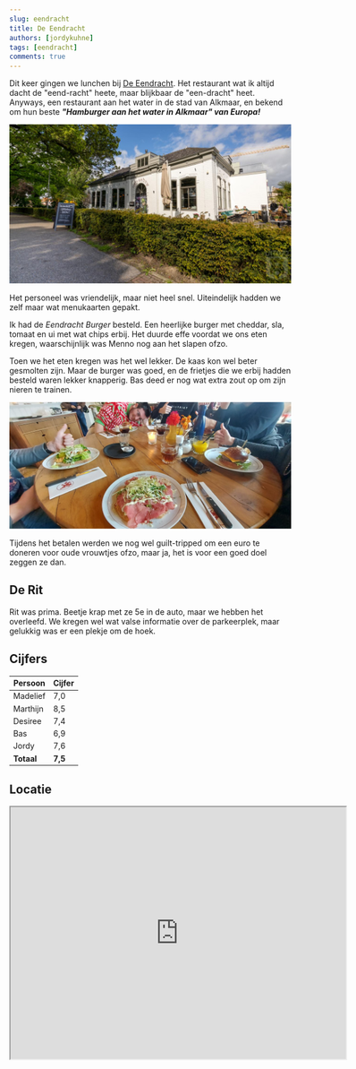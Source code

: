 ```yaml
---
slug: eendracht
title: De Eendracht
authors: [jordykuhne]
tags: [eendracht]
comments: true
---
```


Dit keer gingen we lunchen bij [De Eendracht](https://www.deeendracht-alkmaar.nl/). Het restaurant wat ik altijd dacht de "eend-racht" heete, maar blijkbaar de "een-dracht" heet. Anyways, een restaurant aan het water in de stad van Alkmaar, en bekend om hun beste _**"Hamburger aan het water in Alkmaar" van Europa!**_

![eendracht](eendracht.jpg)

<!-- truncate -->

Het personeel was vriendelijk, maar niet heel snel. Uiteindelijk hadden we zelf maar wat menukaarten gepakt.

Ik had de _Eendracht Burger_ besteld. Een heerlijke burger met cheddar, sla, tomaat en ui met wat chips erbij.
Het duurde effe voordat we ons eten kregen, waarschijnlijk was Menno nog aan het slapen ofzo.

Toen we het eten kregen was het wel lekker. De kaas kon wel beter gesmolten zijn.
Maar de burger was goed, en de frietjes die we erbij hadden besteld waren lekker knapperig.
Bas deed er nog wat extra zout op om zijn nieren te trainen.

![tafel](thumbnail.jpg)

Tijdens het betalen werden we nog wel guilt-tripped om een euro te doneren voor oude vrouwtjes ofzo, maar ja, het is voor een goed doel zeggen ze dan.

## De Rit

Rit was prima. Beetje krap met ze 5e in de auto, maar we hebben het overleefd.
We kregen wel wat valse informatie over de parkeerplek, maar gelukkig was er een plekje om de hoek.

## Cijfers

| Persoon  | Cijfer |
|----------|--------|
| Madelief | 7,0    |
| Marthijn | 8,5    |
| Desiree  | 7,4    |
| Bas      | 6,9    |
| Jordy    | 7,6    |
|**Totaal**|**7,5** |

## Locatie

<iframe src="https://www.google.com/maps/embed?pb=!1m18!1m12!1m3!1d2421.634952459725!2d4.75375817702093!3d52.63044062804662!2m3!1f0!2f0!3f0!3m2!1i1024!2i768!4f13.1!3m3!1m2!1s0x47cf564adcd3c11d%3A0xf452a547c8eb0654!2sDe%20Eendracht%20Alkmaar%20in%20%C2%B4t%20IJkgebouw!5e0!3m2!1snl!2snl!4v1734551846115!5m2!1snl!2snl" width="600" height="450" allowfullscreen="" loading="lazy" referrerpolicy="no-referrer-when-downgrade"></iframe>
